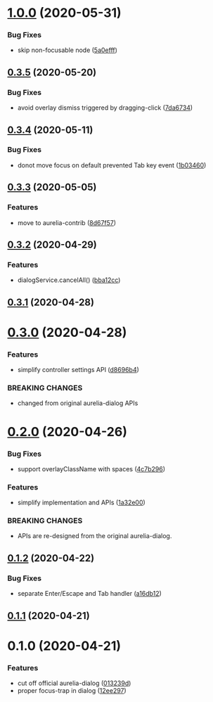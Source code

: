 # [1.0.0](https://github.com/aurelia-contrib/aurelia-dialog-lite/compare/v0.3.5...v1.0.0) (2020-05-31)


### Bug Fixes

* skip non-focusable node ([5a0efff](https://github.com/aurelia-contrib/aurelia-dialog-lite/commit/5a0efff0ed1c88c0017238d25a0497a5579bf06e))



## [0.3.5](https://github.com/aurelia-contrib/aurelia-dialog-lite/compare/v0.3.4...v0.3.5) (2020-05-20)


### Bug Fixes

* avoid overlay dismiss triggered by dragging-click ([7da6734](https://github.com/aurelia-contrib/aurelia-dialog-lite/commit/7da67347da7f6be1f602062b5c20b6541500364f))



## [0.3.4](https://github.com/aurelia-contrib/aurelia-dialog-lite/compare/v0.3.3...v0.3.4) (2020-05-11)


### Bug Fixes

* donot move focus on default prevented Tab key event ([1b03460](https://github.com/aurelia-contrib/aurelia-dialog-lite/commit/1b03460ce888d2ef21c76e153fd440609befda9f))



## [0.3.3](https://github.com/aurelia-contrib/aurelia-dialog-lite/compare/v0.3.2...v0.3.3) (2020-05-05)


### Features

* move to aurelia-contrib ([8d67f57](https://github.com/aurelia-contrib/aurelia-dialog-lite/commit/8d67f57da90e30b9e297fa92c97574cc4ba82333))



## [0.3.2](https://github.com/3cp/aurelia-dialog-lite/compare/v0.3.1...v0.3.2) (2020-04-29)


### Features

* dialogService.cancelAll() ([bba12cc](https://github.com/3cp/aurelia-dialog-lite/commit/bba12cc0f3d829238e3a2fca64a7d0582349392c))



## [0.3.1](https://github.com/3cp/aurelia-dialog-lite/compare/v0.3.0...v0.3.1) (2020-04-28)



# [0.3.0](https://github.com/3cp/aurelia-dialog-lite/compare/v0.2.0...v0.3.0) (2020-04-28)


### Features

* simplify controller settings API ([d8696b4](https://github.com/3cp/aurelia-dialog-lite/commit/d8696b4fb79816a084aca4fc60e17b46906c91dd))


### BREAKING CHANGES

* changed from original aurelia-dialog APIs



# [0.2.0](https://github.com/3cp/aurelia-dialog-lite/compare/v0.1.2...v0.2.0) (2020-04-26)


### Bug Fixes

* support overlayClassName with spaces ([4c7b296](https://github.com/3cp/aurelia-dialog-lite/commit/4c7b296a32e4b0edaafef00ebfcead57371e56db))


### Features

* simplify implementation and APIs ([1a32e00](https://github.com/3cp/aurelia-dialog-lite/commit/1a32e00f20d374deb8beb7606deac1990597f61d))


### BREAKING CHANGES

* APIs are re-designed from the original aurelia-dialog.



## [0.1.2](https://github.com/3cp/aurelia-dialog-lite/compare/v0.1.1...v0.1.2) (2020-04-22)


### Bug Fixes

* separate Enter/Escape and Tab handler ([a16db12](https://github.com/3cp/aurelia-dialog-lite/commit/a16db12af0cc4a68a75d65285c68d781ebac1e8d))



## [0.1.1](https://github.com/3cp/aurelia-dialog-lite/compare/v0.1.0...v0.1.1) (2020-04-21)



# 0.1.0 (2020-04-21)


### Features

* cut off official aurelia-dialog ([013239d](https://github.com/3cp/aurelia-dialog-lite/commit/013239d163b5f8a2e3c5eca1feda82931c195aec))
* proper focus-trap in dialog ([12ee297](https://github.com/3cp/aurelia-dialog-lite/commit/12ee297c4512ee531081189f8cddba08ce3d3e02))





